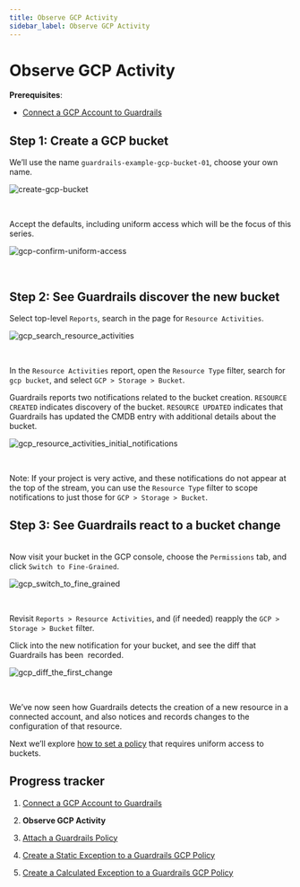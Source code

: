 ```yaml
---
title: Observe GCP Activity
sidebar_label: Observe GCP Activity
---
```



# Observe GCP Activity

**Prerequisites**:

- [Connect a GCP Account to Guardrails](/guardrails/docs/runbooks/getting-started-gcp/connect-an-account/)


## Step 1: Create a GCP bucket

We’ll use the name `guardrails-example-gcp-bucket-01`, choose your own name.  
<p><img alt="create-gcp-bucket" src="/images/docs/guardrails/runbooks/getting-started-gcp/observe-gcp-activity/create-gcp-bucket.png"/></p><br/>  


Accept the defaults, including uniform access which will be the focus of this series.
<p><img alt="gcp-confirm-uniform-access" src="/images/docs/guardrails/runbooks/getting-started-gcp/observe-gcp-activity/gcp-confirm-uniform-access.png"/></p><br/>

## Step 2: See Guardrails discover the new bucket

  
Select top-level `Reports`, search in the page for `Resource Activities`.
<p><img alt="gcp_search_resource_activities" src="/images/docs/guardrails/runbooks/getting-started-gcp/observe-gcp-activity/gcp-search-resource-activities.png"/></p><br/>

  
In the `Resource Activities` report, open the `Resource Type` filter, search for `gcp bucket`, and select `GCP > Storage > Bucket`.

  
Guardrails reports two notifications related to the bucket creation. `RESOURCE CREATED` indicates discovery of the bucket. `RESOURCE UPDATED` indicates that Guardrails has updated the CMDB entry with additional details about the bucket.
<p><img alt="gcp_resource_activities_initial_notifications" src="/images/docs/guardrails/runbooks/getting-started-gcp/observe-gcp-activity/gcp-resource-activities-initial-notifications.png"/></p><br/>  
  
Note: If your project is very active, and these notifications do not appear at the top of the stream, you can use the `Resource Type` filter to scope notifications to just those for `GCP > Storage > Bucket`.

## Step 3: See Guardrails react to a bucket change

   
Now visit your bucket in the GCP console, choose the `Permissions` tab, and click `Switch to Fine-Grained`.
<p><img alt="gcp_switch_to_fine_grained" src="/images/docs/guardrails/runbooks/getting-started-gcp/observe-gcp-activity/gcp-switch-to-fine-grained.png"/></p><br/>

Revisit `Reports > Resource Activities`, and (if needed) reapply the `GCP > Storage > Bucket` filter.  
  
Click into the new notification for your bucket, and see the diff that Guardrails has been  recorded.  
<p><img alt="gcp_diff_the_first_change" src="/images/docs/guardrails/runbooks/getting-started-gcp/observe-gcp-activity/gcp-diff-the-first-change.png"/></p><br/>

We’ve now seen how Guardrails detects the creation of a new resource in a connected account, and also notices and records changes to the configuration of that resource.  
  
Next we’ll explore [how to set a policy](/guardrails/docs/runbooks/getting-started-gcp/attach-a-policy) that requires uniform access to buckets.


## Progress tracker

1. [Connect a GCP Account to Guardrails](/guardrails/docs/runbooks/getting-started-gcp/connect-an-account/)

2. **Observe GCP Activity**

3. [Attach a Guardrails Policy](/guardrails/docs/runbooks/getting-started-gcp/attach-a-policy/)

4. [Create a Static Exception to a Guardrails GCP Policy](/guardrails/docs/runbooks/getting-started-gcp/create-static-exception/)

5. [Create a Calculated Exception to a Guardrails GCP Policy](/guardrails/docs/runbooks/getting-started-gcp/create-calculated-exception/)
